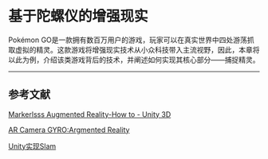 # 基于陀螺仪的增强现实

Pokémon GO是一款拥有数百万用户的游戏，玩家可以在真实世界中四处游荡抓取虚拟的精灵。这款游戏将增强现实技术从小众科技带入主流视野，因此，本章将以此为例，介绍该类游戏背后的技术，并阐述如何实现其核心部分——捕捉精灵。



------

## 参考文献

[Markerlsss Augmented Reality-How to - Unity 3D](https://www.youtube.com/watch?v=73ImdGxHnkU&amp;t=46s )

[AR Camera GYRO:Argmented Reality](https://assetstore.unity.com/packages/tools/camera/ar-camera-gyro-augmented-reality-79258)

[Unity实现Slam](https://blog.csdn.net/u014172743/article/details/79701746) 


